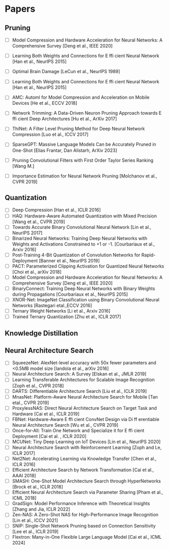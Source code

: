 # Papers

## Pruning
- [ ] Model Compression and Hardware Acceleration for Neural Networks: A Comprehensive Survey [Deng et al., IEEE 2020]
- [ ] Learning Both Weights and Connections for E ffi cient Neural Network [Han et al., NeurIPS 2015]
- [ ] Optimal Brain Damage [LeCun et al., NeurIPS 1989]
- [ ] Learning Both Weights and Connections for E ffi cient Neural Network [Han et al., NeurIPS 2015]
- [ ] AMC: Automl for Model Compression and Acceleration on Mobile Devices [He et al., ECCV 2018]
- [ ] Network Trimming: A Data-Driven Neuron Pruning Approach towards E ffi cient Deep Architectures [Hu et al., ArXiv 2017]
- [ ] ThiNet: A Filter Level Pruning Method for Deep Neural Network Compression [Luo et al., ICCV 2017]
- [ ] SparseGPT: Massive Language Models Can be Accurately Pruned in One-Shot [Elias Frantar, Dan Alistarh, ArXiv 2023]
- [ ] Pruning Convolutional Filters with First Order Taylor Series Ranking [Wang M.]
- [ ] Importance Estimation for Neural Network Pruning [Molchanov et al., CVPR 2019]


## Quantization
- [ ] Deep Compression [Han et al., ICLR 2016]
- [ ] HAQ: Hardware-Aware Automated Quantization with Mixed Precision [Wang et al., CVPR 2019]
- [ ] Towards Accurate Binary Convolutional Neural Network [Lin et al., NeurIPS 2017]
- [ ] Binarized Neural Networks: Training Deep Neural Networks with Weights and Activations Constrained to +1 or -1. [Courbariaux et al., Arxiv 2016]
- [ ] Post-Training 4-Bit Quantization of Convolution Networks for Rapid-Deployment [Banner et al., NeurIPS 2019]
- [ ] PACT: Parameterized Clipping Activation for Quantized Neural Networks [Choi et al., arXiv 2018]
- [ ] Model Compression and Hardware Acceleration for Neural Networks: A Comprehensive Survey [Deng et al., IEEE 2020]
- [ ] BinaryConnect: Training Deep Neural Networks with Binary Weights during Propagations [Courbariaux et al., NeurIPS 2015]
- [ ] XNOR-Net: ImageNet Classification using Binary Convolutional Neural Networks [Rastegari etal.,ECCV 2016]
- [ ] Ternary Weight Networks [Li et al., Arxiv 2016]
- [ ] Trained Ternary Quantization [Zhu et al., ICLR 2017]

## Knowledge Distillation


## Neural Architecture Search 
- [ ] SqueezeNet: AlexNet-level accuracy with 50x fewer parameters and <0.5MB model size [Iandola et al., arXiv 2016]
- [ ] Neural Architecture Search: A Survey [Elskan et al., JMLR 2019]
- [ ] Learning Transferable Architectures for Scalable Image Recognition [Zoph et al., CVPR 2018]
- [ ] DARTS: Differentiable Architecture Search [Liu et al., ICLR 2019]
- [ ] MnasNet: Platform-Aware Neural Architecture Search for Mobile [Tan etal., CVPR 2019]
- [ ] ProxylessNAS: Direct Neural Architecture Search on Target Task and Hardware [Cai et al., ICLR 2019]
- [ ] FBNet: Hardware-Aware E ffi cient ConvNet Design via Di ff erentiable Neural Architecture Search [Wu et al., CVPR 2019]
- [ ] Once-for-All: Train One Network and Specialize it for E ffi cient Deployment [Cai et al. , ICLR 2020]
- [ ] MCUNet: Tiny Deep Learning on IoT Devices [Lin et al., NeurIPS 2020]
- [ ] Neural Architecture Search with Reinforcement Learning [Zoph and Le, ICLR 2017]
- [ ] Net2Net: Accelerating Learning via Knowledge Transfer [Chen et al., ICLR 2016]
- [ ] Efficient Architecture Search by Network Transformation [Cai et al., AAAI 2018]
- [ ] SMASH: One-Shot Model Architecture Search through HyperNetworks [Brock et al., ICLR 2018]
- [ ] Efficient Neural Architecture Search via Parameter Sharing [Pham et al., ICML 2018]
- [ ] GradSign: Model Performance Inference with Theoretical Insights [Zhang and Jia, ICLR 2022]
- [ ] Zen-NAS: A Zero-Shot NAS for High-Performance Image Recognition [Lin et al., ICCV 2021]
- [ ] SNIP: Single-Shot Network Pruning based on Connection Sensitivity [Lee et al., ICLR 2019]
- [ ] Flextron: Many-in-One Flexible Large Language Model [Cai et al., ICML 2024]
